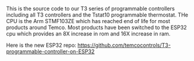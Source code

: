 This is the source code to our T3 series of programmable controllers including all T3 controllers and the Tstat10 programmable thermostat. 
THe CPU is the Arm STMF103ZE which has reached end of life for most products around Temco. 
Most products have been switched to the ESP32 cpu which provides an 8X increase in rom and 16X increase in ram. 

Here is the new ESP32 repo: 
https://github.com/temcocontrols/T3-programmable-controller-on-ESP32
